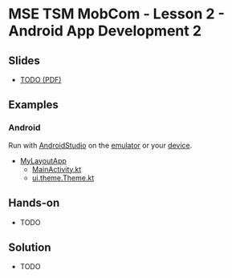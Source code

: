 # MSE TSM MobCom - Lesson 2 - Android App Development 2
## Slides
* [TODO (PDF)](http://www.tamberg.org/mse/2025/hs/TSM_MobCom_TODO.pdf)

## Examples
### Android
Run with [AndroidStudio](https://developer.android.com/studio) on the [emulator](https://developer.android.com/codelabs/basic-android-kotlin-compose-emulator) or your [device](https://developer.android.com/codelabs/basic-android-kotlin-compose-connect-device).

* [MyLayoutApp](Android/MyLayoutApp)
    * [MainActivity.kt](Android/MyLayoutApp/app/src/main/java/com/example/mylayoutapp/MainActivity.kt)
    * [ui.theme.Theme.kt](Android/MyLayoutApp/app/src/main/java/com/example/mylayoutapp/ui/theme/Theme.kt)

## Hands-on
* TODO

## Solution
* TODO
